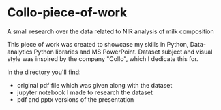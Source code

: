 # Collo-piece-of-work
A small research over the data related to NIR analysis of milk composition

This piece of work was created to showcase my skills in Python, Data-analytics Python libraries and MS PowerPoint.
Dataset subject and visual style was inspired by the company "Collo", which I dedicate this for.

In the directory you'll find:
- original pdf file which was given along with the dataset
- jupyter notebook I made to research the dataset
- pdf and pptx versions of the presentation
